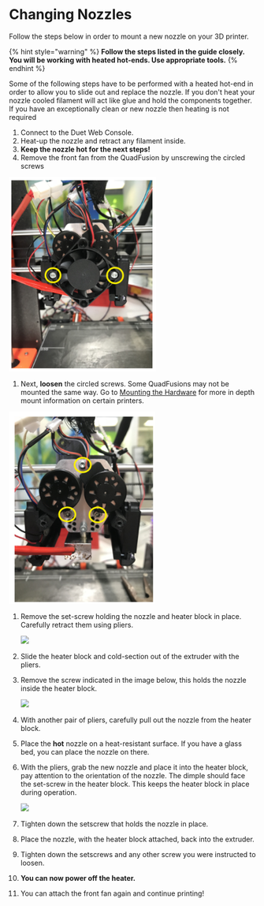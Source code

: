 # Changing Nozzles

Follow the steps below in order to mount a new nozzle on your 3D printer.

{% hint style="warning" %}
**Follow the steps listed in the guide closely. You will be working with heated hot-ends. Use appropriate tools.**
{% endhint %}

Some of the following steps have to be performed with a heated hot-end in order to allow you to slide out and replace the nozzle. If you don't heat your nozzle cooled filament will act like glue and hold the components together. If you have an exceptionally clean or new nozzle then heating is not required

1. Connect to the Duet Web Console.
2. Heat-up the nozzle and retract any filament inside.
3. **Keep the nozzle hot for the next steps!** 
4. Remove the front fan from the QuadFusion by unscrewing the circled screws

![](../.gitbook/assets/image%20%2851%29.png)

1. Next, **loosen** the circled screws. Some QuadFusions may not be mounted the same way. Go to [Mounting the Hardware](changing-nozzles.md) for more in depth mount information on certain printers.

![](../.gitbook/assets/image-94.png)

1. Remove the set-screw holding the nozzle and heater block in place. Carefully retract them using pliers.

   ![](../.gitbook/assets/howtoholdcompound.jpg)

2. Slide the heater block and cold-section out of the extruder with the pliers.
3. Remove the screw indicated in the image below, this holds the nozzle inside the heater block.

   ![](../.gitbook/assets/removenozzlesetscrew.jpg)

4. With another pair of pliers, carefully pull out the nozzle from the heater block.
5. Place the **hot** nozzle on a heat-resistant surface. If you have a glass bed, you can place the nozzle on there.
6. With the pliers, grab the new nozzle and place it into the heater block, pay attention to the orientation of the nozzle. The dimple should face the set-screw in the heater block. This keeps the heater block in place during operation.

   ![](../.gitbook/assets/nozzle-dimple.jpg)

7. Tighten down the setscrew that holds the nozzle in place.
8. Place the nozzle, with the heater block attached, back into the extruder.
9. Tighten down the setscrews and any other screw you were instructed to loosen.
10. **You can now power off the heater.**
11. You can attach the front fan again and continue printing!

